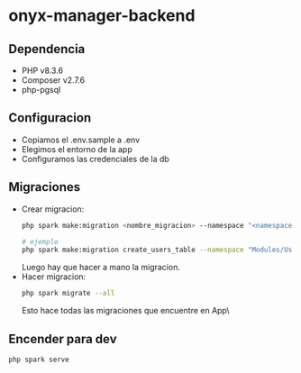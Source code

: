 # onyx-manager-backend

## Dependencia

* PHP v8.3.6
* Composer v2.7.6
* php-pgsql

## Configuracion

* Copiamos el .env.sample a .env
* Elegimos el entorno de la app
* Configuramos las credenciales de la db

## Migraciones

* Crear migracion:
    ```bash
    php spark make:migration <nombre_migracion> --namespace "<namespace donde va el archivo>"

    # ejemplo
    php spark make:migration create_users_table --namespace "Modules/User"
    ```
    Luego hay que hacer a mano la migracion.
* Hacer migracion:
    ```bash
    php spark migrate --all 
    ```
    Esto hace todas las migraciones que encuentre en App\

## Encender para dev

```bash
php spark serve
```